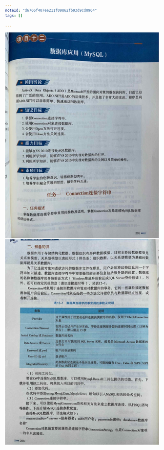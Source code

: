```yaml
---
noteId: "d6766f407ee211f09862fb93d9cd0964"
tags: []

---
```



![数据库应用](../images/12-mysql/295.jpeg)
![数据库应用](../images/12-mysql/296.jpeg)